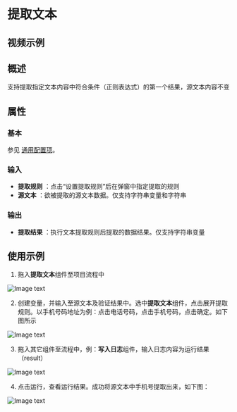 # 提取文本

## 视频示例

## 概述

支持提取指定文本内容中符合条件（正则表达式）的第一个结果，源文本内容不变

## 属性

### 基本

参见 [通用配置项](../Appendix/CommonConfigurationItems.md)。

### 输入

- **提取规则** ：点击“设置提取规则”后在弹窗中指定提取的规则
- **源文本** ：欲被提取的源文本数据。仅支持字符串变量和字符串

### 输出

- **提取结果** ：执行文本提取规则后提取的数据结果。仅支持字符串变量

## 使用示例

1. 拖入**提取文本**组件至项目流程中

![Image text](https://docimages.blob.core.chinacloudapi.cn/images/Activities/ExtractTextActivity2021010401.png)

2. 创建变量，并输入至源文本及验证结果中。选中**提取文本**组件，点击展开提取规则。以手机号码地址为例：点击电话号码，点击手机号码，点击确定。如下图所示

![Image text](https://docimages.blob.core.chinacloudapi.cn/images/Activities/ExtractTextActivity2021010402.png)

3. 拖入其它组件至流程中，例：**写入日志**组件，输入日志内容为运行结果（result）

![Image text](https://docimages.blob.core.chinacloudapi.cn/images/Activities/ExtractTextActivity2021010403.png)

4. 点击运行，查看运行结果。成功将源文本中手机号提取出来，如下图：

![Image text](https://docimages.blob.core.chinacloudapi.cn/images/Activities/ExtractTextActivity2021010404.png)

